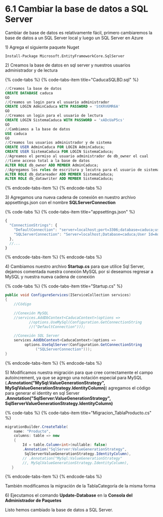 # 6.1 Cambiar la base de datos a SQL Server

Cambiar de base de datos es relativamente fácil, primero cambiaremos la base de datos a un SQL Server local y luego un SQL Server en Azure

1\) Agrega el siguiente paquete Nuget  

```text
Install-Package Microsoft.EntityFrameworkCore.SqlServer
```

2\) Creamos la base de datos en sql server y nuestros usuarios administrador y de lectura

{% code-tabs %}
{% code-tabs-item title="CaducaSQLBD.sql" %}
```sql
//Creamos la base de datos
CREATE DATABASE caduca
GO
//Creamos un login para el usuario administrador
CREATE LOGIN AdminCaduca WITH PASSWORD = 'StKRV6MR6A'
GO
//Creamos un login para el usuario de lectura
CREATE LOGIN SistemaCaduca WITH PASSWORD = 'xADcUaP5cs'
GO
//Cambiamos a la base de datos
USE caduca
GO
//Creamos los usuarios administrador y de sistema
CREATE USER AdminCaduca FOR LOGIN AdminCaduca;
CREATE USER SistemaCaduca FOR LOGIN SistemaCaduca;
//Agreamos el permiso al usuario administrador de db_owner el cual 
//tiene acceso total a la base de datos
ALTER ROLE db_owner ADD MEMBER AdminCaduca;
//Agregamos los roles de escritura y lecutra para el usuario de sistema
ALTER ROLE db_datareader ADD MEMBER SistemaCaduca;
ALTER ROLE db_datawriter ADD MEMBER SistemaCaduca;
```
{% endcode-tabs-item %}
{% endcode-tabs %}

3\) Agregamos una nueva cadena de conexión en nuestro archivo appsettings.json con el nombre **SQLServerConnection** 

{% code-tabs %}
{% code-tabs-item title="appsettings.json" %}
```javascript
{
  "ConnectionStrings": {
    "DefaultConnection": "server=localhost;port=3306;database=caduca;user=AdminCaduca;Password=StKRV6MR6A;sslMode=none",
    "SQLServerConnection": "Server=localhost;Database=caduca;User Id=AdminCaduca;Password=StKRV6MR6A;"
  },
  //...
}

```
{% endcode-tabs-item %}
{% endcode-tabs %}

4\) Cambiamos nuestro archivo **Startup.cs** para que utilice Sql Server, dejamos comentada nuestra conexión MySQL por si deseamos regresar a MySQL y nuestra nueva cadena de conexión

{% code-tabs %}
{% code-tabs-item title="Startup.cs" %}
```csharp
public void ConfigureServices(IServiceCollection services)
{
    //Código
    
    //Conexión MySQL
    //services.AddDbContext<CaducaContext>(options => 
           //options.UseMySql(Configuration.GetConnectionString
           //("DefaultConnection")));
   
    //Conexión SQL Server
    services.AddDbContext<CaducaContext>(options =>
         options.UseSqlServer(Configuration.GetConnectionString
              ("SQLServerConnection")));
}
```
{% endcode-tabs-item %}
{% endcode-tabs %}

5\) Modificamos nuestra migración para que cree correctamente el campo autoincrement, ya que se agrego una notación especial para MySQL  \(**.Annotation\("MySql:ValueGenerationStrategy", MySqlValueGenerationStrategy.IdentityColumn\)**\) agregamos el código para generar el identity en sql Server **.Annotation\("SqlServer:ValueGenerationStrategy", SqlServerValueGenerationStrategy.IdentityColumn\)**

{% code-tabs %}
{% code-tabs-item title="Migracion\_TablaProducto.cs" %}
```csharp
migrationBuilder.CreateTable(
    name: "Producto",
    columns: table => new
    {
        Id = table.Column<int>(nullable: false)
        .Annotation("SqlServer:ValueGenerationStrategy", 
         SqlServerValueGenerationStrategy.IdentityColumn),
        // .Annotation("MySql:ValueGenerationStrategy"
        //, MySqlValueGenerationStrategy.IdentityColumn),
   }
```
{% endcode-tabs-item %}
{% endcode-tabs %}

También modificamos la migración de la TablaCategoría de la misma forma

6\) Ejecutamos el comando **Update-Database** en la **Consola del Administrador de Paquetes**

Listo hemos cambiado la base de datos a SQL Server.

